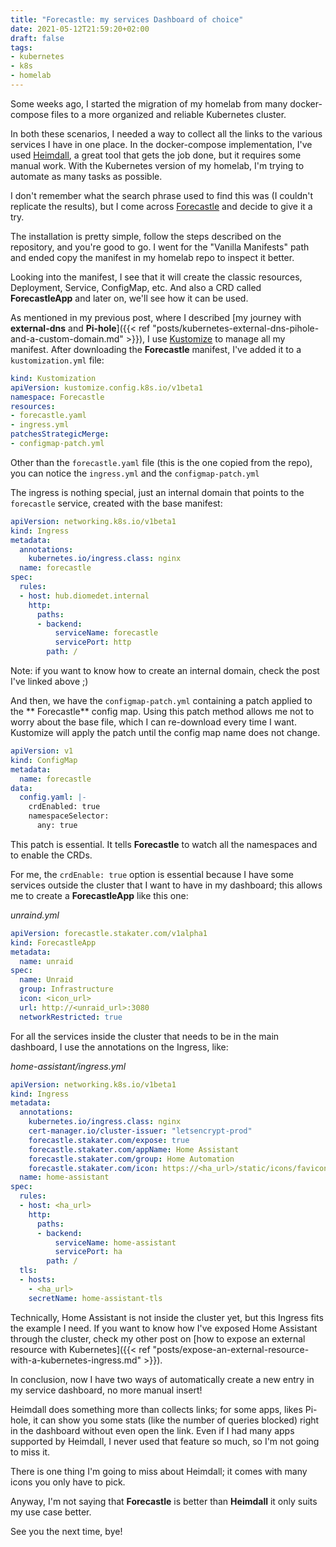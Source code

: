 ```yaml
---
title: "Forecastle: my services Dashboard of choice"
date: 2021-05-12T21:59:20+02:00
draft: false
tags:
- kubernetes
- k8s
- homelab
---
```


Some weeks ago, I started the migration of my homelab from many docker-compose files to a more organized and reliable Kubernetes cluster.

In both these scenarios, I needed a way to collect all the links to the various services I have in one place. In the docker-compose implementation, I've used [Heimdall](https://github.com/linuxserver/Heimdall), a great tool that gets the job done, but it requires some manual work. With the Kubernetes version of my homelab, I'm trying to automate as many tasks as possible.

I don't remember what the search phrase used to find this was (I couldn't replicate the results), but I come across [Forecastle](https://github.com/stakater/Forecastle) and decide to give it a try.

The installation is pretty simple, follow the steps described on the repository, and you're good to go. I went for the "Vanilla Manifests" path and ended copy the manifest in my homelab repo to inspect it better.

Looking into the manifest, I see that it will create the classic resources, Deployment, Service, ConfigMap, etc. And also a CRD called **ForecastleApp** and later on, we'll see how it can be used.

As mentioned in my previous post, where I described [my journey with **external-dns** and **Pi-hole**]({{< ref "posts/kubernetes-external-dns-pihole-and-a-custom-domain.md" >}}), I use [Kustomize](https://kustomize.io/) to manage all my manifest. After downloading the **Forecastle** manifest, I've added it to a `kustomization.yml` file:

```yaml
kind: Kustomization
apiVersion: kustomize.config.k8s.io/v1beta1
namespace: Forecastle
resources:
- forecastle.yaml
- ingress.yml
patchesStrategicMerge:
- configmap-patch.yml
```

Other than the `forecastle.yaml` file (this is the one copied from the repo), you can notice the `ingress.yml` and the `configmap-patch.yml`

The ingress is nothing special, just an internal domain that points to the `forecastle` service, created with the base manifest:

```yaml
apiVersion: networking.k8s.io/v1beta1
kind: Ingress
metadata:
  annotations:
    kubernetes.io/ingress.class: nginx
  name: forecastle
spec:
  rules:
  - host: hub.diomedet.internal
    http:
      paths:
      - backend:
          serviceName: forecastle
          servicePort: http
        path: /
```
Note: if you want to know how to create an internal domain, check the post I've linked above ;)

And then, we have the `configmap-patch.yml` containing a patch applied to the ** Forecastle** config map. Using this patch method allows me not to worry about the base file, which I can re-download every time I want. Kustomize will apply the patch until the config map name does not change.

```yaml
apiVersion: v1
kind: ConfigMap
metadata:
  name: forecastle
data:
  config.yaml: |-
    crdEnabled: true
    namespaceSelector:
      any: true
```

This patch is essential. It tells **Forecastle** to watch all the namespaces and to enable the CRDs.

For me, the `crdEnable: true` option is essential because I have some services outside the cluster that I want to have in my dashboard; this allows me to create a **ForecastleApp** like this one:

_unraind.yml_
```yaml
apiVersion: forecastle.stakater.com/v1alpha1
kind: ForecastleApp
metadata:
  name: unraid
spec:
  name: Unraid
  group: Infrastructure
  icon: <icon_url>
  url: http://<unraid_url>:3080
  networkRestricted: true
```

For all the services inside the cluster that needs to be in the main dashboard, I use the annotations on the Ingress, like:

_home-assistant/ingress.yml_
```yaml
apiVersion: networking.k8s.io/v1beta1
kind: Ingress
metadata:
  annotations:
    kubernetes.io/ingress.class: nginx
    cert-manager.io/cluster-issuer: "letsencrypt-prod"
    forecastle.stakater.com/expose: true
    forecastle.stakater.com/appName: Home Assistant
    forecastle.stakater.com/group: Home Automation
    forecastle.stakater.com/icon: https://<ha_url>/static/icons/favicon-apple-180x180.png
  name: home-assistant
spec:
  rules:
  - host: <ha_url>
    http:
      paths:
      - backend:
          serviceName: home-assistant
          servicePort: ha
        path: /
  tls:
  - hosts:
    - <ha_url>
    secretName: home-assistant-tls
```

Technically, Home Assistant is not inside the cluster yet, but this Ingress fits the example I need. If you want to know how I've exposed Home Assistant through the cluster, check my other post on [how to expose an external resource with Kubernetes]({{< ref "posts/expose-an-external-resource-with-a-kubernetes-ingress.md" >}}).

In conclusion, now I have two ways of automatically create a new entry in my service dashboard, no more manual insert! 

Heimdall does something more than collects links; for some apps, likes Pi-hole, it can show you some stats (like the number of queries blocked) right in the dashboard without even open the link. Even if I had many apps supported by Heimdall, I never used that feature so much, so I'm not going to miss it. 

There is one thing I'm going to miss about Heimdall; it comes with many icons you only have to pick.

Anyway, I'm not saying that **Forecastle** is better than **Heimdall** it only suits my use case better.

See you the next time, bye!